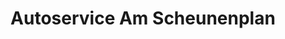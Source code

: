 ---
title: "Autoservice Am Scheunenplan"
url: /penig/autoservice-am-scheunenplan/
shop: Autowerkstatt
---